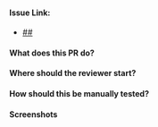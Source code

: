 <!-- PR Title Format: `[##] (feature|bugfix) : <Short Description>` -->

#### Issue Link:
<!-- Link to JIRA -->
- [##](https://github.com/sotoyjuan/portfolio/issues/##)

#### What does this PR do?
<!-- Briefly synthesize the feature or bug. -->

#### Where should the reviewer start?
<!-- List of file paths where the reviewer should start to review the code additions or subtractions.  -->

#### How should this be manually tested?
<!-- List the steps to reproduce. -->

#### Screenshots
<!-- Before and after screenshots of the feature/bug, if available. -->
